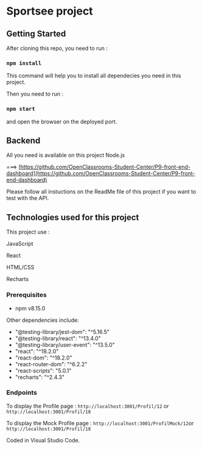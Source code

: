 # Sportsee project

## Getting Started

After cloning this repo, you need to run :

### `npm install`

This command will help you to install all dependecies you need in this project.

Then you need to run :

### `npm start`

 and open the browser on the deployed port.

## Backend

All you need is available on this project Node.js 

===> [https://github.com/OpenClassrooms-Student-Center/P9-front-end-dashboard](https://github.com/OpenClassrooms-Student-Center/P9-front-end-dashboard)

Please follow all instuctions on the ReadMe file of this project if you want to test with the API.

## Technologies used for this project

This project use : 

JavaScript

React

HTML/CSS

Recharts

### Prerequisites

- npm v8.15.0

Other dependencies include:

 - "@testing-library/jest-dom": "^5.16.5"
 - "@testing-library/react": "^13.4.0"
 - "@testing-library/user-event": "^13.5.0"
 - "react": "^18.2.0"
 - "react-dom": "^18.2.0"
 - "react-router-dom": "^6.2.2"
 - "react-scripts": "5.0.1"
 - "recharts": "^2.4.3"

 ### Endpoints

 To display the Profile page : `http://localhost:3001/Profil/12` or `http://localhost:3001/Profil/18`

 To display the Mock Profile page : `http://localhost:3001/ProfilMock/12`or `http://localhost:3001/Profil/18`


Coded in Visual Studio Code.